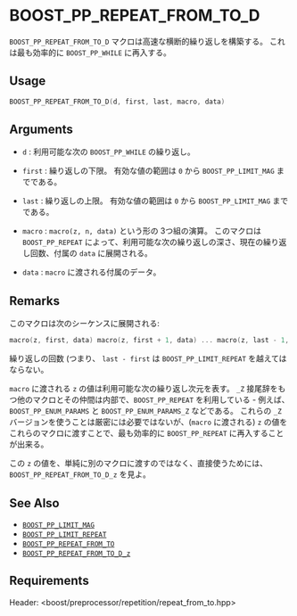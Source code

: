 # BOOST_PP_REPEAT_FROM_TO_D

`BOOST_PP_REPEAT_FROM_TO_D` マクロは高速な横断的繰り返しを構築する。
これは最も効率的に `BOOST_PP_WHILE` に再入する。

## Usage

```cpp
BOOST_PP_REPEAT_FROM_TO_D(d, first, last, macro, data)
```

## Arguments

- `d` :
	利用可能な次の `BOOST_PP_WHILE` の繰り返し。

- `first` :
	繰り返しの下限。
	有効な値の範囲は `0` から `BOOST_PP_LIMIT_MAG` までである。

- `last` :
	繰り返しの上限。
	有効な値の範囲は `0` から `BOOST_PP_LIMIT_MAG` までである。

- `macro` :
	`macro(z, n, data)` という形の 3つ組の演算。
	このマクロは `BOOST_PP_REPEAT` によって、利用可能な次の繰り返しの深さ、現在の繰り返し回数、付属の `data` に展開される。

- `data` :
	`macro` に渡される付属のデータ。

## Remarks

このマクロは次のシーケンスに展開される:

```cpp
macro(z, first, data) macro(z, first + 1, data) ... macro(z, last - 1, data)
```

繰り返しの回数 (つまり、 `last - first` は `BOOST_PP_LIMIT_REPEAT` を越えてはならない。

`macro` に渡される `z` の値は利用可能な次の繰り返し次元を表す。
`_Z` 接尾辞をもつ他のマクロとその仲間は内部で、`BOOST_PP_REPEAT` を利用している -
例えば、 `BOOST_PP_ENUM_PARAMS` と `BOOST_PP_ENUM_PARAMS_Z` などである。
これらの `_Z` バージョンを使うことは厳密には必要ではないが、(`macro` に渡される) `z` の値をこれらのマクロに渡すことで、最も効率的に `BOOST_PP_REPEAT` に再入することが出来る。

この `z` の値を、単純に別のマクロに渡すのではなく、直接使うためには、`BOOST_PP_REPEAT_FROM_TO_D_z` を見よ。

## See Also

- [`BOOST_PP_LIMIT_MAG`](limit_mag.md)
- [`BOOST_PP_LIMIT_REPEAT`](limit_repeat.md)
- [`BOOST_PP_REPEAT_FROM_TO`](repeat_from_to.md)
- [`BOOST_PP_REPEAT_FROM_TO_D_z`](repeat_from_to_d_z.md)

## Requirements

Header: &lt;boost/preprocessor/repetition/repeat_from_to.hpp&gt;


